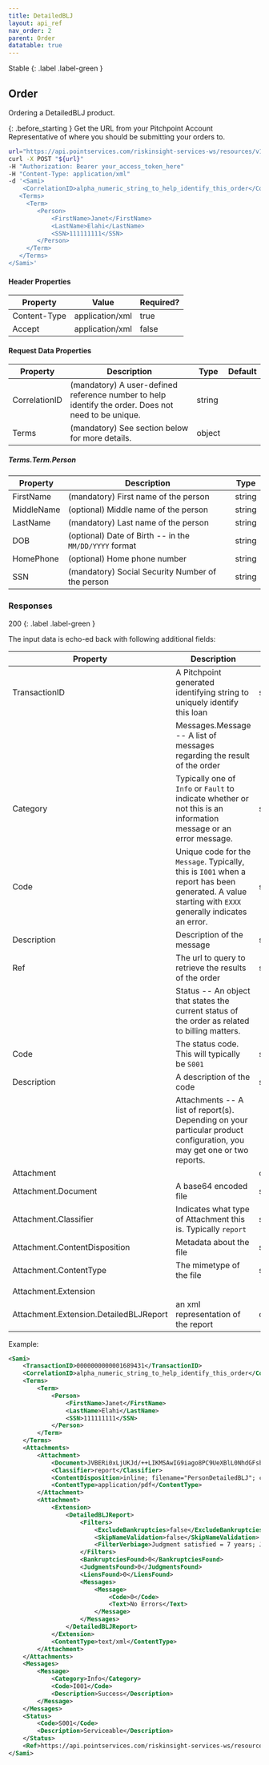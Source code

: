 ```yaml
---
title: DetailedBLJ
layout: api_ref
nav_order: 2
parent: Order
datatable: true
---
```

Stable
{: .label .label-green }

## Order

Ordering a DetailedBLJ product. 

{: .before_starting }
Get the URL from your Pitchpoint Account Representative of where you should be submitting your orders to. 


```bash
url="https://api.pointservices.com/riskinsight-services-ws/resources/v1/sami/DetailedBLJ/PDF-001"
curl -X POST "${url}"
-H "Authorization: Bearer your_access_token_here" 
-H "Content-Type: application/xml" 
-d '<Sami>
    <CorrelationID>alpha_numeric_string_to_help_identify_this_order</CorrelationID>
   <Terms>
     <Term>
        <Person>
            <FirstName>Janet</FirstName>
            <LastName>Elahi</LastName>
            <SSN>111111111</SSN>
        </Person>
     </Term>
   </Terms>
</Sami>'
```

#### Header Properties
<div class="datatable-begin"></div>

| Property      | Value           | Required? |
|-------------- |-----------------|-----------|
| Content-Type  | application/xml | true      |
| Accept        | application/xml | false     |

<div class="datatable-end"></div>


#### Request Data Properties
<div class="datatable-begin"></div>

| Property      | Description                                                                                           | Type   | Default |
|---------------|-------------------------------------------------------------------------------------------------------|--------|---------|
| CorrelationID | (mandatory) A user-defined reference number to help identify the order.  Does not need to be unique.  | string |         |
| Terms         | (mandatory) See section below for more details.                                                       | object |         |

<div class="datatable-end"></div>


##### Terms.Term.Person
<div class="datatable-begin"></div>

| Property         | Description                                                                               | Type    |
|------------------|-------------------------------------------------------------------------------------------|---------|
| FirstName        | (mandatory) First name of the person                                                      | string  |
| MiddleName       | (optional) Middle name of the person                                                      | string  |
| LastName         | (mandatory) Last name of the person                                                       | string  |
| DOB              | (optional) Date of Birth -- in the `MM/DD/YYYY` format                                    | string  |
| HomePhone        | (optional) Home phone number                                                              | string  |
| SSN              | (mandatory) Social Security Number of the person                                          | string  |

<div class="datatable-end"></div>



### Responses

200
{: .label .label-green }

The input data is echo-ed back with following additional fields: 

<div class="datatable-begin"></div>

| Property                               | Description                                                                                                                                             | Type   |
|----------------------------------------|---------------------------------------------------------------------------------------------------------------------------------------------------------|--------|
| TransactionID                          | A Pitchpoint generated identifying string to uniquely identify this loan                                                                                | string |  
|                                        | Messages.Message -- A list of messages regarding the result of the order                                                                                |        |
| Category                               | Typically one of `Info` or `Fault` to indicate whether or not this is an information message or an error message.                                       | string |
| Code                                   | Unique code for the `Message`.  Typically, this is `I001` when a report has been generated.  A value starting with `EXXX` generally indicates an error. | string |
| Description                            | Description of the message                                                                                                                              | string |
| Ref                                    | The url to query to retrieve the results of the order                                                                                                   | string | 
|                                        | Status -- An object that states the current status of the order as related to billing matters.                                                          |        | 
| Code                                   | The status code.  This will typically be `S001`                                                                                                         | string |
| Description                            | A description of the code                                                                                                                               | string |
|                                        | Attachments -- A list of report(s).  Depending on your particular product configuration, you may get one or two reports.                                |        |
| Attachment                             |                                                                                                                                                         | object |
| Attachment.Document                    | A base64 encoded file                                                                                                                                   | string | 
| Attachment.Classifier                  | Indicates what type of Attachment this is.  Typically `report`                                                                                          | string |
| Attachment.ContentDisposition          | Metadata about the file                                                                                                                                 | string | 
| Attachment.ContentType                 | The mimetype of the file                                                                                                                                | string |
|                                        |                                                                                                                                                         |        | 
| Attachment.Extension                   |                                                                                                                                                         |        |
| Attachment.Extension.DetailedBLJReport | an xml representation of the report                                                                                                                     | object |


<div class="datatable-end"></div>

Example:
```xml
<Sami>
    <TransactionID>0000000000001689431</TransactionID>
    <CorrelationID>alpha_numeric_string_to_help_identify_this_order</CorrelationID>
    <Terms>
        <Term>
            <Person>
                <FirstName>Janet</FirstName>
                <LastName>Elahi</LastName>
                <SSN>111111111</SSN>
            </Person>
        </Term>
    </Terms>
    <Attachments>
        <Attachment>
            <Document>JVBERi0xLjUKJd/++LIKMSAwIG9iago8PC9UeXBlL0NhdGFsb2cvUGFnZXMgMyA...</Document>
            <Classifier>report</Classifier>
            <ContentDisposition>inline; filename="PersonDetailedBLJ"; creation-date="Thu, 19 Apr 2018 08:56:29 EDT"; modification-date="Thu, 19 Apr 2018 08:56:29 EDT"; read-date="Thu, 19 Apr 2018 08:56:29 EDT"; size=3766</ContentDisposition>
            <ContentType>application/pdf</ContentType>
        </Attachment>
        <Attachment>
            <Extension>
                <DetailedBLJReport>
                    <Filters>
                        <ExcludeBankruptcies>false</ExcludeBankruptcies>
                        <SkipNameValidation>false</SkipNameValidation>
                        <FilterVerbiage>Judgment satisfied = 7 years; Judgment unsatisfied = 7 years; Lien released = 7 years; Lien unreleased = 10 years; Bankruptcy chapter 7 or 11 dismissed or discharged = 10 years; Bankruptcy chapter 7 or 11 not dismissed or discharged = 10 years; Bankruptcy chapter 13 dismissed or discharged = 7 years; Bankruptcy chapter 13 not dismissed or discharged = 10 years</FilterVerbiage>
                    </Filters>
                    <BankruptciesFound>0</BankruptciesFound>
                    <JudgmentsFound>0</JudgmentsFound>
                    <LiensFound>0</LiensFound>
                    <Messages>
                        <Message>
                            <Code>0</Code>
                            <Text>No Errors</Text>
                        </Message>
                    </Messages>
                </DetailedBLJReport>
            </Extension>
            <ContentType>text/xml</ContentType>
        </Attachment>
    </Attachments>
    <Messages>
        <Message>
            <Category>Info</Category>
            <Code>I001</Code>
            <Description>Success</Description>
        </Message>
    </Messages>
    <Status>
        <Code>S001</Code>
        <Description>Serviceable</Description>
    </Status>
    <Ref>https://api.pointservices.com/riskinsight-services-ws/resources/v1/sami/0000000000001689431</Ref>
</Sami>
```

